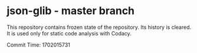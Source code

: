 # json-glib - master branch

This repository contains frozen state of the repository.
Its history is cleared. It is used only for static code
analysis with Codacy.

Commit Time: 1702015731